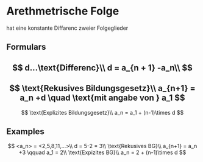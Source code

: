 # Arethmetrische Folge

hat eine konstante Diffarenc zweier Folgeglieder

## Formulars

$$
d...\text{Differenc}\\
d = a_{n + 1} -a_n\\
$$
---
$$
\text{Rekusives Bildungsgesetz}\\
a_{n+1} = a_n +d \quad \text{mit angabe von } a_1
$$
---
$$
\text{Explizites Bildungsgesetz}\\
a_n = a_1 + (n-1)\times d
$$

## Examples

$$
<a_n> = <2,5,8,11,...>\\
d = 5-2 = 3\\
\text{Rekusives BG}\\
a_{n+1} = a_n +3 \qquad a_1 = 2\\
\text{Expizites BG}\\
a_n = 2 + (n-1)\times d
$$
